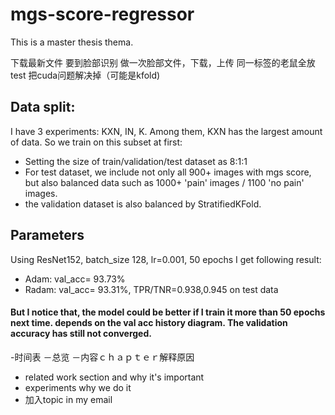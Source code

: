 # mgs-score-regressor

This is a master thesis thema.


下载最新文件
要到脸部识别
做一次脸部文件，下载，上传
同一标签的老鼠全放test
把cuda问题解决掉（可能是kfold)


## Data split:

I have 3 experiments: KXN, IN, K. Among them, KXN has the largest amount of data. So we train on this subset at first:

- Setting the size of train/validation/test dataset as 8:1:1
- For test dataset, we include not only all 900+ images with mgs score, but also balanced data such as 1000+ 'pain' images / 1100 'no pain' images.
- the validation dataset is also balanced by StratifiedKFold.


## Parameters

Using ResNet152, batch_size 128, lr=0.001, 50 epochs I get following result:
- Adam: val_acc= 93.73%
- Radam: val_acc= 93.31%, TPR/TNR=0.938,0.945 on test data

#### But I notice that, the model could be better if I train it more than 50 epochs next time. depends on the val acc history diagram. The validation accuracy has still not converged.


-时间表
－总览
－内容ｃｈａｐｔｅｒ解释原因
- related work section and why it's important
- experiments why we do it
- 加入topic in my email


<pre><code>

</code></pre>
